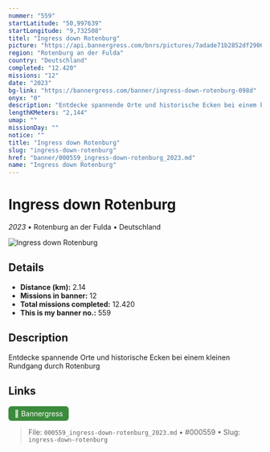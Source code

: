 ```yaml
---
nummer: "559"
startLatitude: "50,997639"
startLongitude: "9,732508"
titel: "Ingress down Rotenburg"
picture: "https://api.bannergress.com/bnrs/pictures/7adade71b2852df2906470cb571a69c9"
region: "Rotenburg an der Fulda"
country: "Deutschland"
completed: "12.420"
missions: "12"
date: "2023"
bg-link: "https://bannergress.com/banner/ingress-down-rotenburg-098d"
onyx: "0"
description: "Entdecke spannende Orte und historische Ecken bei einem kleinen Rundgang durch Rotenburg"
lengthKMeters: "2,144"
umap: ""
missionDay: ""
notice: ""
title: "Ingress down Rotenburg"
slug: "ingress-down-rotenburg"
href: "banner/000559_ingress-down-rotenburg_2023.md"
name: "Ingress down Rotenburg"
---
```

# Ingress down Rotenburg

*2023* • Rotenburg an der Fulda • Deutschland

![Ingress down Rotenburg](https://api.bannergress.com/bnrs/pictures/7adade71b2852df2906470cb571a69c9)



## Details
- **Distance (km):** 2.14
- **Missions in banner:** 12
- **Total missions completed:** 12.420
- **This is my banner no.:** 559



## Description
Entdecke spannende Orte und historische Ecken bei einem kleinen Rundgang durch Rotenburg



## Links
<a href="https://bannergress.com/banner/ingress-down-rotenburg-098d" target="_blank" style="display:inline-block;margin-right:8px;padding:6px 12px;background:#3c8b3c;color:#fff;text-decoration:none;border-radius:6px;">🔗 Bannergress</a>



> File: `000559_ingress-down-rotenburg_2023.md` • #000559 • Slug: `ingress-down-rotenburg`
